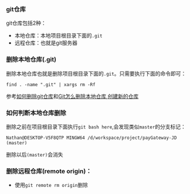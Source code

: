 ### git仓库
git仓库包括2种：
- 本地仓库：本地项目根目录下面的`.git`
- 远程仓库：也就是git服务器



### 删除本地仓库(.git)
删除本地仓库也就是删除项目根目录下面的`.git`。只需要执行下面的命令即可：
```
find . -name ".git" | xargs rm -Rf
```


参考[如何删除git仓库](https://blog.csdn.net/nerosolomon/article/details/79453485)和[Git怎么删除本地仓库,创建新的仓库](https://blog.csdn.net/wltsysterm/article/details/79163375)

### 如何判断本地仓库删除
删除之前在项目根目录下面执行`git bash here`,会发现类似`master`的分支标记：
```
Nathan@DESKTOP-V5F8QTP MINGW64 /d/workspace/project/payGateway-JD (master)
```

删除以后`(master)`会消失




### 删除远程仓库(remote origin)：
- 使用`git remote rm origin`删除